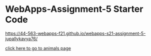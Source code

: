 # WebApps-Assignment-5 Starter Code
 https://44-563-webapps-f21.github.io/webapps-s21-assignment-5-jupallykavya76/


 
 <a href="animals.html">click here to go to animals page</a>